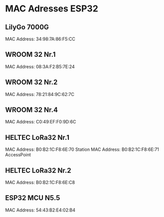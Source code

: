 # MAC Adresses ESP32

## LilyGo 7000G

MAC Address: 34:98:7A:86:F5:CC

## WROOM 32 Nr.1

MAC Address: 08:3A:F2:B5:7E:24

## WROOM 32 Nr.2

MAC Address: 78:21:84:9C:62:7C

## WROOM 32 Nr.4

MAC Address: C0:49:EF:F0:9D:6C

## HELTEC LoRa32 Nr.1

MAC Address: B0:B2:1C:F8:6E:70 Station
MAC Address: B0:B2:1C:F8:6E:71 AccessPoint

## HELTEC LoRa32 Nr.2

MAC Address: B0:B2:1C:F8:6E:C8

## ESP32 MCU N5.5

MAC Address: 54:43:B2:E4:02:B4
